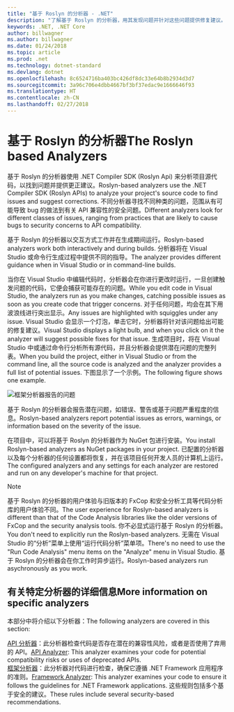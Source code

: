 ```yaml
---
title: "基于 Roslyn 的分析器 - .NET"
description: "了解基于 Roslyn 的分析器，用其发现问题并针对这些问题提供修复建议。"
keywords: .NET, .NET Core
author: billwagner
ms.author: billwagner
ms.date: 01/24/2018
ms.topic: article
ms.prod: .net
ms.technology: dotnet-standard
ms.devlang: dotnet
ms.openlocfilehash: 8c6524716ba403bc426df8dc33e64b8b2934d3d7
ms.sourcegitcommit: 3a96c706e4dbb4667bf3bf37edac9e1666646f93
ms.translationtype: HT
ms.contentlocale: zh-CN
ms.lasthandoff: 02/27/2018
---
```

# <a name="the-roslyn-based-analyzers"></a><span data-ttu-id="99c1a-104">基于 Roslyn 的分析器</span><span class="sxs-lookup"><span data-stu-id="99c1a-104">The Roslyn based Analyzers</span></span>

<span data-ttu-id="99c1a-105">基于 Roslyn 的分析器使用 .NET Compiler SDK (Roslyn Api) 来分析项目源代码，以找到问题并提供更正建议。</span><span class="sxs-lookup"><span data-stu-id="99c1a-105">Roslyn-based analyzers use the .NET Compiler SDK (Roslyn APIs) to analyze your project's source code to find issues and suggest corrections.</span></span> <span data-ttu-id="99c1a-106">不同分析器寻找不同种类的问题，范围从有可能导致 bug 的做法到有关 API 兼容性的安全问题。</span><span class="sxs-lookup"><span data-stu-id="99c1a-106">Different analyzers look for different classes of issues, ranging from practices that are likely to cause bugs to security concerns to API compatibility.</span></span>

<span data-ttu-id="99c1a-107">基于 Roslyn 的分析器以交互方式工作并在生成期间运行。</span><span class="sxs-lookup"><span data-stu-id="99c1a-107">Roslyn-based analyzers work both interactively and during builds.</span></span> <span data-ttu-id="99c1a-108">分析器将在 Visual Studio 或命令行生成过程中提供不同的指导。</span><span class="sxs-lookup"><span data-stu-id="99c1a-108">The analyzer provides different guidance when in Visual Studio or in command-line builds.</span></span>

<span data-ttu-id="99c1a-109">当你在 Visual Studio 中编辑代码时，分析器会在你进行更改时运行，一旦创建触发问题的代码，它便会捕获可能存在的问题。</span><span class="sxs-lookup"><span data-stu-id="99c1a-109">While you edit code in Visual Studio, the analyzers run as you make changes, catching possible issues as soon as you create code that trigger concerns.</span></span> <span data-ttu-id="99c1a-110">对于任何问题，均会在其下用波浪线进行突出显示。</span><span class="sxs-lookup"><span data-stu-id="99c1a-110">Any issues are highlighted with squiggles under any issue.</span></span> <span data-ttu-id="99c1a-111">Visual Studio 会显示一个灯泡，单击它时，分析器将针对该问题给出可能的修复建议。</span><span class="sxs-lookup"><span data-stu-id="99c1a-111">Visual Studio displays a light bulb, and when you click on it the analyzer will suggest possible fixes for that issue.</span></span> <span data-ttu-id="99c1a-112">生成项目时，将在 Visual Studio 中或通过命令行分析所有源代码，并且分析器会提供潜在问题的完整列表。</span><span class="sxs-lookup"><span data-stu-id="99c1a-112">When you build the project, either in Visual Studio or from the command line, all the source code is analyzed and the analyzer provides a full list of potential issues.</span></span> <span data-ttu-id="99c1a-113">下图显示了一个示例。</span><span class="sxs-lookup"><span data-stu-id="99c1a-113">The following figure shows one example.</span></span>

![框架分析器报告的问题](./media/framework-analyzers-2.png)

<span data-ttu-id="99c1a-115">基于 Roslyn 的分析器会报告潜在问题，如错误、警告或基于问题严重程度的信息。</span><span class="sxs-lookup"><span data-stu-id="99c1a-115">Roslyn-based analyzers report potential issues as errors, warnings, or information based on the severity of the issue.</span></span>

<span data-ttu-id="99c1a-116">在项目中，可以将基于 Roslyn 的分析器作为 NuGet 包进行安装。</span><span class="sxs-lookup"><span data-stu-id="99c1a-116">You install Roslyn-based analyzers as NuGet packages in your project.</span></span> <span data-ttu-id="99c1a-117">已配置的分析器以及每个分析器的任何设置都将恢复，并在该项目任何开发人员的计算机上运行。</span><span class="sxs-lookup"><span data-stu-id="99c1a-117">The configured analyzers and any settings for each analyzer are restored and run on any developer's machine for that project.</span></span>

> [!NOTE]
> <span data-ttu-id="99c1a-118">基于 Roslyn 的分析器的用户体验与旧版本的 FxCop 和安全分析工具等代码分析库的用户体验不同。</span><span class="sxs-lookup"><span data-stu-id="99c1a-118">The user experience for Roslyn-based analyzers is different than that of the Code Analysis libraries like the older versions of FxCop and the security analysis tools.</span></span>  <span data-ttu-id="99c1a-119">你不必显式运行基于 Roslyn 的分析器。</span><span class="sxs-lookup"><span data-stu-id="99c1a-119">You don't need to explicitly run the Roslyn-based analyzers.</span></span> <span data-ttu-id="99c1a-120">无需在 Visual Studio 的“分析”菜单上使用“运行代码分析”菜单项。</span><span class="sxs-lookup"><span data-stu-id="99c1a-120">There's no need to use the "Run Code Analysis" menu items on the "Analyze" menu in Visual Studio.</span></span> <span data-ttu-id="99c1a-121">基于 Roslyn 的分析器会在你工作时异步运行。</span><span class="sxs-lookup"><span data-stu-id="99c1a-121">Roslyn-based analyzers run asychronously as you work.</span></span> 

## <a name="more-information-on-specific-analyzers"></a><span data-ttu-id="99c1a-122">有关特定分析器的详细信息</span><span class="sxs-lookup"><span data-stu-id="99c1a-122">More information on specific analyzers</span></span>

<span data-ttu-id="99c1a-123">本部分中将介绍以下分析器：</span><span class="sxs-lookup"><span data-stu-id="99c1a-123">The following analyzers are covered in this section:</span></span>

<span data-ttu-id="99c1a-124">[API 分析器](api-analyzer.md)：此分析器检查代码是否存在潜在的兼容性风险，或者是否使用了弃用的 API。</span><span class="sxs-lookup"><span data-stu-id="99c1a-124">[API Analyzer](api-analyzer.md): This analyzer examines your code for potential compatibility risks or uses of deprecated APIs.</span></span>    
<span data-ttu-id="99c1a-125">[框架分析器](framework-analyzer.md)：此分析器对代码进行检查，确保它遵循 .NET Framework 应用程序的准则。</span><span class="sxs-lookup"><span data-stu-id="99c1a-125">[Framework Analyzer](framework-analyzer.md): This analyzer examines your code to ensure it follows the guidelines for .NET Framework applications.</span></span> <span data-ttu-id="99c1a-126">这些规则包括多个基于安全的建议。</span><span class="sxs-lookup"><span data-stu-id="99c1a-126">These rules include several security-based recommendations.</span></span>
